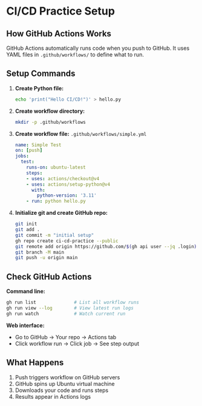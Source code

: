 # CI/CD Practice Setup

## How GitHub Actions Works
GitHub Actions automatically runs code when you push to GitHub. It uses YAML files in `.github/workflows/` to define what to run.

## Setup Commands

1. **Create Python file:**
   ```bash
   echo 'print("Hello CI/CD!")' > hello.py
   ```

2. **Create workflow directory:**
   ```bash
   mkdir -p .github/workflows
   ```

3. **Create workflow file:** `.github/workflows/simple.yml`
   ```yaml
   name: Simple Test
   on: [push]
   jobs:
     test:
       runs-on: ubuntu-latest
       steps:
       - uses: actions/checkout@v4
       - uses: actions/setup-python@v4
         with:
           python-version: '3.11'
       - run: python hello.py
   ```

4. **Initialize git and create GitHub repo:**
   ```bash
   git init
   git add .
   git commit -m "initial setup"
   gh repo create ci-cd-practice --public
   git remote add origin https://github.com/$(gh api user --jq .login)/ci-cd-practice.git
   git branch -M main
   git push -u origin main
   ```

## Check GitHub Actions

**Command line:**
```bash
gh run list              # List all workflow runs
gh run view --log        # View latest run logs
gh run watch             # Watch current run
```

**Web interface:**
- Go to GitHub → Your repo → Actions tab
- Click workflow run → Click job → See step output

## What Happens
1. Push triggers workflow on GitHub servers
2. GitHub spins up Ubuntu virtual machine
3. Downloads your code and runs steps
4. Results appear in Actions logs